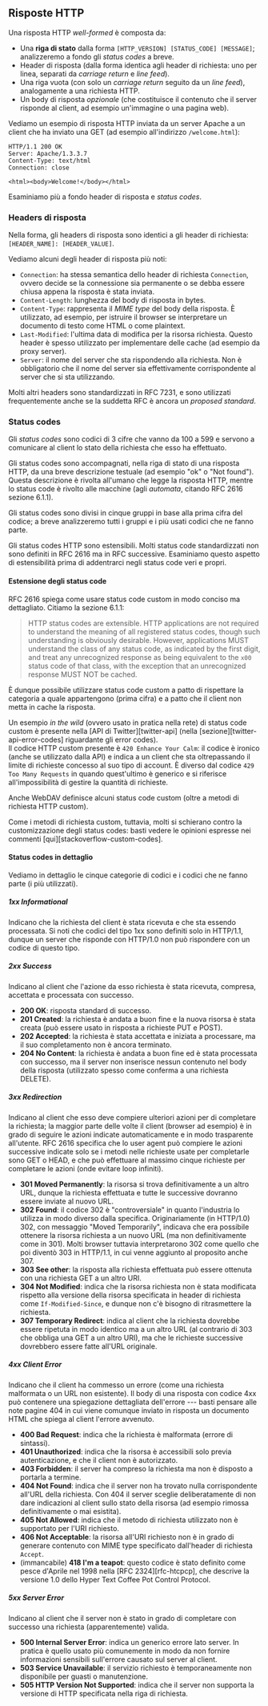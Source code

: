 ## Risposte HTTP

Una risposta HTTP *well-formed* è composta da:

- Una **riga di stato** dalla forma `[HTTP_VERSION] [STATUS_CODE] [MESSAGE]`;
    analizzeremo a fondo gli *status codes* a breve.
- Header di risposta (dalla forma identica agli header di richiesta: uno per
    linea, separati da *carriage return* e *line feed*).
- Una riga vuota (con solo un *carriage return* seguito da un *line feed*),
    analogamente a una richiesta HTTP.
- Un body di risposta *opzionale* (che costituisce il contenuto che il server
    risponde al client, ad esempio un'immagine o una pagina web).


Vediamo un esempio di risposta HTTP inviata da un server Apache a un client che
ha inviato una GET (ad esempio all'indirizzo `/welcome.html`):

```
HTTP/1.1 200 OK
Server: Apache/1.3.3.7
Content-Type: text/html
Connection: close

<html><body>Welcome!</body></html>
```


Esaminiamo più a fondo header di risposta e *status codes*.

### Headers di risposta

Nella forma, gli headers di risposta sono identici a gli header di richiesta:
`[HEADER_NAME]: [HEADER_VALUE]`.

Vediamo alcuni degli header di risposta più noti:

- `Connection`: ha stessa semantica dello header di richiesta `Connection`, ovvero
    decide se la connessione sia permanente o se debba essere chiusa appena la
    risposta è stata inviata.
- `Content-Length`: lunghezza del body di risposta in bytes.
- `Content-Type`: rappresenta il *MIME type* del body della risposta. È
    utilizzato, ad esempio, per istruire il browser se interpretare un documento
    di testo come HTML o come plaintext.
- `Last-Modified`: l'ultima data di modifica per la risorsa richiesta. Questo
    header è spesso utilizzato per implementare delle cache (ad esempio da proxy
    server).
- `Server`: il nome del server che sta rispondendo alla richiesta. Non è
    obbligatorio che il nome del server sia effettivamente corrispondente al
    server che si sta utilizzando.

Molti altri headers sono standardizzati in RFC 7231, e sono utilizzati
frequentemente anche se la suddetta RFC è ancora un *proposed standard*.


### Status codes

Gli *status codes* sono codici di 3 cifre che vanno da 100 a 599 e servono a
comunicare al client lo stato della richiesta che esso ha effettuato.

Gli status codes sono accompagnati, nella riga di stato di una risposta HTTP,
da una breve descrizione testuale (ad esempio "ok" o "Not found"). Questa
descrizione è rivolta all'umano che legge la risposta HTTP, mentre lo status
code è rivolto alle macchine (agli *automata*, citando RFC 2616 sezione 6.1.1).

Gli status codes sono divisi in cinque gruppi in base alla prima cifra del
codice; a breve analizzeremo tutti i gruppi e i più usati codici che ne fanno
parte.

Gli status codes HTTP sono estensibili. Molti status code standardizzati non
sono definiti in RFC 2616 ma in RFC successive. Esaminiamo questo aspetto di
estensibilità prima di addentrarci negli status code veri e propri.

#### Estensione degli status code

RFC 2616 spiega come usare status code custom in modo conciso ma dettagliato.
Citiamo la sezione 6.1.1:

> HTTP status codes are extensible. HTTP applications are not required
to understand the meaning of all registered status codes, though such
understanding is obviously desirable. However, applications MUST
understand the class of any status code, as indicated by the first
digit, and treat any unrecognized response as being equivalent to the
`x00` status code of that class, with the exception that an
unrecognized response MUST NOT be cached.

È dunque possibile utilizzare status code custom a patto di rispettare la
categoria a quale appartengono (prima cifra) e a patto che il client non metta
in cache la risposta.

Un esempio *in the wild* (ovvero usato in pratica nella rete) di status code
custom è presente nella [API di Twitter][twitter-api] (nella
[sezione][twitter-api-error-codes] riguardante gli error codes).  
Il codice HTTP custom presente è `420 Enhance Your Calm`: il codice è ironico
(anche se utilizzato dalla API) e indica a un client che sta oltrepassando il
limite di richieste concesso al suo tipo di account. È diverso dal codice `429
Too Many Requests` in quando quest'ultimo è generico e si riferisce
all'impossibilità di gestire la quantità di richieste.

Anche WebDAV definisce alcuni status code custom (oltre a metodi di richiesta
HTTP custom).

Come i metodi di richiesta custom, tuttavia, molti si schierano contro la
customizzazione degli status codes: basti vedere le opinioni espresse nei
commenti [qui][stackoverflow-custom-codes].


#### Status codes in dettaglio

Vediamo in dettaglio le cinque categorie di codici e i codici che ne fanno
parte (i più utilizzati).

##### 1xx Informational
Indicano che la richiesta del client è stata ricevuta e che sta essendo
processata. Si noti che codici del tipo 1xx sono definiti solo in HTTP/1.1,
dunque un server che risponde con HTTP/1.0 non può rispondere con un codice di
questo tipo.

##### 2xx Success
Indicano al client che l'azione da esso richiesta è stata ricevuta, compresa,
accettata e processata con successo.

- **200 OK**: risposta standard di successo.
- **201 Created**: la richiesta è andata a buon fine e la nuova risorsa è stata
    creata (può essere usato in risposta a richieste PUT e POST).
- **202 Accepted**: la richiesta è stata accettata e iniziata a processare, ma il
    suo completamento non è ancora terminato.
- **204 No Content**: la richiesta è andata a buon fine ed è stata processata
    con successo, ma il server non inserisce nessun contenuto nel body della
    risposta (utilizzato spesso come conferma a una richiesta DELETE).

##### 3xx Redirection
Indicano al client che esso deve compiere ulteriori azioni per di completare
la richiesta; la maggior parte delle volte il client (browser ad esempio) è in
grado di seguire le azioni indicate automaticamente e in modo trasparente
all'utente. RFC 2616 specifica che lo user agent può compiere le azioni
successive indicate solo se i metodi nelle richieste usate per completarle sono
GET o HEAD, e che può effettuare al massimo cinque richieste per completare le
azioni (onde evitare loop infiniti).

- **301 Moved Permanently**: la risorsa si trova definitivamente a un altro URL,
    dunque la richiesta effettuata e tutte le successive dovranno essere inviate
    al nuovo URL.
- **302 Found**: il codice 302 è "controversiale" in quanto l'industria lo utilizza
    in modo diverso dalla specifica. Originariamente (in HTTP/1.0) 302, con
    messaggio "Moved Temporarily", indicava che era possibile ottenere la
    risorsa richiesta a un nuovo URL (ma non definitivamente come in 301). Molti
    browser tuttavia interpretarono 302 come quello che poi diventò 303 in
    HTTP/1.1, in cui venne aggiunto al proposito anche 307.
- **303 See other**: la risposta alla richiesta effettuata può essere ottenuta con
    una richiesta GET a un altro URI.
- **304 Not Modified**: indica che la risorsa richiesta non è stata modificata
    rispetto alla versione della risorsa specificata in header di richiesta come
    `If-Modified-Since`, e dunque non c'è bisogno di ritrasmettere la richiesta.
- **307 Temporary Redirect**: indica al client che la richiesta dovrebbe essere
    ripetuta in modo identico ma a un altro URL (al contrario di 303 che obbliga
    una GET a un altro URI), ma che le richieste successive dovrebbero essere
    fatte all'URL originale.

##### 4xx Client Error
Indicano che il client ha commesso un errore (come una richiesta malformata o un
URL non esistente). Il body di una risposta con codice 4xx può contenere una
spiegazione dettagliata dell'errore --- basti pensare alle note pagine 404 in cui
viene comunque inviato in risposta un documento HTML che spiega al client
l'errore avvenuto.

- **400 Bad Request**: indica che la richiesta è malformata (errore di sintassi).
- **401 Unauthorized**: indica che la risorsa è accessibili solo previa
    autenticazione, e che il client non è autorizzato.
- **403 Forbidden**: il server ha compreso la richiesta ma non è disposto a portarla
    a termine.
- **404 Not Found**: indica che il server non ha trovato nulla corrispondente
    all'URL della richiesta. Con 404 il server sceglie deliberatamente di non
    dare indicazioni al client sullo stato della risorsa (ad esempio rimossa
    definitivamente o mai esistita).
- **405 Not Allowed**: indica che il metodo di richiesta utilizzato non è supportato
    per l'URI richiesto.
- **406 Not Acceptable**: la risorsa all'URI richiesto non è in grado di generare
    contenuto con MIME type specificato dall'header di richiesta `Accept`.
- (immancabile) **418 I'm a teapot**: questo codice è stato definito come pesce
    d'Aprile nel 1998 nella [RFC 2324][rfc-htcpcp], che descrive la versione 1.0
    dello Hyper Text Coffee Pot Control Protocol.

##### 5xx Server Error
Indicano al client che il server non è stato in grado di completare con successo
una richiesta (apparentemente) valida.

- **500 Internal Server Error**: indica un generico errore lato server. In pratica è
    quello usato più comunemente in modo da non fornire informazioni sensibili
    sull'errore causato sul server al client.
- **503 Service Unavailable**: il servizio richiesto è temporaneamente non
    disponibile per guasti o manutenzione.
- **505 HTTP Version Not Supported**: indica che il server non supporta la versione
    di HTTP specificata nella riga di richiesta.


